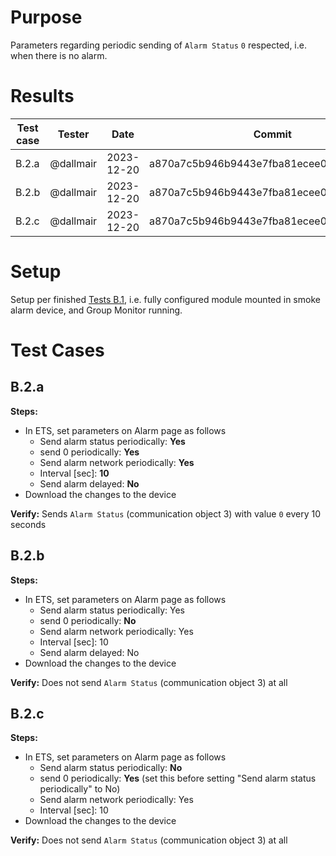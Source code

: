 # Purpose
Parameters regarding periodic sending of `Alarm Status` `0` respected, i.e. when there is no alarm.

# Results

| Test case | Tester | Date | Commit | Result |
| --- | --- | --- | --- | :---: |
| B.2.a | @dallmair | 2023-12-20 | a870a7c5b946b9443e7fba81ecee02e796dd77a9 | :ok: |
| B.2.b | @dallmair | 2023-12-20 | a870a7c5b946b9443e7fba81ecee02e796dd77a9 | :ok: |
| B.2.c | @dallmair | 2023-12-20 | a870a7c5b946b9443e7fba81ecee02e796dd77a9 | :ok: |

# Setup
Setup per finished [Tests B.1](tests_B_1.md), i.e. fully configured module mounted in smoke alarm device, and Group Monitor running.

# Test Cases

## B.2.a

**Steps:**
* In ETS, set parameters on Alarm page as follows
  - Send alarm status periodically: **Yes**
  - send 0 periodically: **Yes**
  - Send alarm network periodically: **Yes**
  - Interval [sec]: **10**
  - Send alarm delayed: **No**
* Download the changes to the device

**Verify:** Sends `Alarm Status` (communication object 3) with value `0` every 10 seconds

## B.2.b

**Steps:**
* In ETS, set parameters on Alarm page as follows
  - Send alarm status periodically: Yes
  - send 0 periodically: **No**
  - Send alarm network periodically: Yes
  - Interval [sec]: 10
  - Send alarm delayed: No
* Download the changes to the device

**Verify:** Does not send `Alarm Status` (communication object 3) at all

## B.2.c

**Steps:**
* In ETS, set parameters on Alarm page as follows
  - Send alarm status periodically: **No**
  - send 0 periodically: **Yes** (set this before setting "Send alarm status periodically" to No)
  - Send alarm network periodically: Yes
  - Interval [sec]: 10
* Download the changes to the device

**Verify:** Does not send `Alarm Status` (communication object 3) at all

